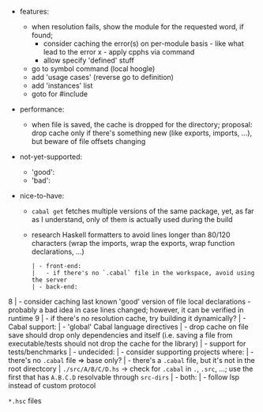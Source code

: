 - features:
  - when resolution fails, show the module for the requested word, if found;
    - consider caching the error(s) on per-module basis - like what lead to the error
x - apply cpphs via command
    - allow specify 'defined' stuff
  - go to symbol command (local hoogle)
  - add 'usage cases' (reverse go to definition)
  - add 'instances' list
  - goto for #include

- performance:
  - when file is saved, the cache is dropped for the directory;
    proposal: drop cache only if there's something new (like exports, imports, ...), but beware of file offsets changing

- not-yet-supported:
  - 'good':
  - 'bad':

- nice-to-have:
  - `cabal get` fetches multiple versions of the same package, yet, as far as I understand, only of them is actually used during the build
  - research Haskell formatters to avoid lines longer than 80/120 characters (wrap the imports, wrap the exports, wrap function declarations, ...)

		| - front-end:
		|   - if there's no `.cabal` file in the workspace, avoid using the server
		| - back-end:
8		|   - consider caching last known 'good' version of file local declarations - probably a bad idea in case lines changed; however, it can be verified in runtime
9   |   - if there's no resolution cache, try building it dynamically?
    |   - Cabal support:
    |     - 'global' Cabal language directives
    |   - drop cache on file save should drop only dependencies and itself (i.e. saving a file from executable/tests should not drop the cache for the library)
    |   - support for tests/benchmarks
		| - undecided:
		|   - consider supporting projects where:
		|     - there's no `.cabal` file => base only? 
		|     - there's a `.cabal` file, but it's not in the root directcory
		|       `./src/A/B/C/D.hs` -> check for `.cabal` in `.`, `.src`, ...; use the first that has `A.B.C.D` resolvable through `src-dirs`
  	| - both:
  	|   - follow lsp instead of custom protocol

`*.hsc` files
